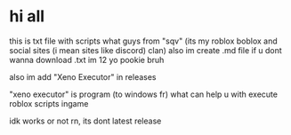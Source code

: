 # hi all
this is txt file with scripts what guys from "sqv" (its my roblox boblox and social sites (i mean sites like discord) clan)
also im create .md file if u dont wanna download .txt
im 12 yo pookie bruh

also im add "Xeno Executor" in releases

"xeno executor" is program (to windows fr) what can help u with execute roblox scripts ingame

idk works or not rn, its dont latest release
